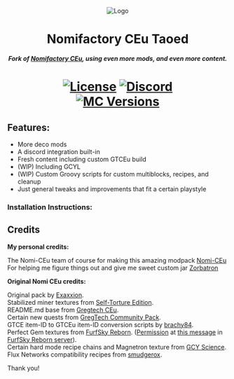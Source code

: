 <p align="center"><img src="https://github.com/Nomi-CEu/Nomi-CEu/assets/103940576/672808a8-0ad0-4d07-809e-08336a928909" alt="Logo"></p>
<h1 align="center">Nomifactory CEu Taoed</h1>
<p align="center"><b><i>Fork of <a href="https://github.com/Nomi-CEu/Nomi-CEu"> Nomifactory CEu</a>, using even more mods, and even more content.</i></b></p>
<h1 align="center">
    <a href="https://github.com/Nomi-CEu/Nomi-CEu/blob/main/LICENSE"><img src="https://img.shields.io/github/license/Nomi-CEu/Nomi-CEu?style=for-the-badge&logo=github" alt="License"></a>
    <a href="https://discord.com/invite/zwQzqP8b6q"><img src="https://img.shields.io/discord/927050775073534012?style=for-the-badge&logo=discord&logoColor=%23ffffff&label=discord%20&labelColor=gray&color=%235865F2" alt="Discord"></a>
    <br>
    <a href="https://www.curseforge.com/minecraft/modpacks/Nomi-CEu"><img src="https://cf.way2muchnoise.eu/versions/For%20MC_nomi-ceu_all.svg?badge_style=for_the_badge" alt="MC Versions"></a>
</h1>

## Features:
- More deco mods
- A discord integration built-in
- Fresh content including custom GTCEu build
- (WIP) Including GCYL
- (WIP) Custom Groovy scripts for custom multiblocks, recipes, and cleanup
- Just general tweaks and improvements that fit a certain playstyle

 
### Installation Instructions:


## Credits

 **My personal credits:**

The Nomi-CEu team of course for making this amazing modpack [Nomi-CEu](https://github.com/Nomi-CEu)
For helping me figure things out and give me sweet custom jar [Zorbatron](https://github.com/Zorbatron)


**Original Nomi CEu credits:**

Original pack by [Exaxxion](https://github.com/Exaxxion).  
Stabilized miner textures from [Self-Torture Edition](https://github.com/NotMyWing/Omnifactory-Self-Torture-Edition).  
README.md base from [Gregtech CEu](https://github.com/GregTechCEu/GregTech).  
Certain new quests from [GregTech Community Pack](https://github.com/GregTechCEu/GregTech-Community-Pack).  
GTCE item-ID to GTCEu item-ID conversion scripts by [brachy84](https://github.com/brachy84).   
Perfect Gem textures from [FurfSky Reborn](http://furfsky.net/). ([Permission](https://ibb.co/bBpksq0) at [this message](https://discord.com/channels/771187253937438762/774353150278369351/938438074503942184) in [FurfSky Reborn server](https://discord.gg/fsr)).  
Certain hard mode recipe chains and Magnetron texture from [GCY Science](https://github.com/GregTechCEu/gregicality-science).  
Flux Networks compatibility recipes from [smudgerox](https://github.com/smudgerox).  

Thank you!
